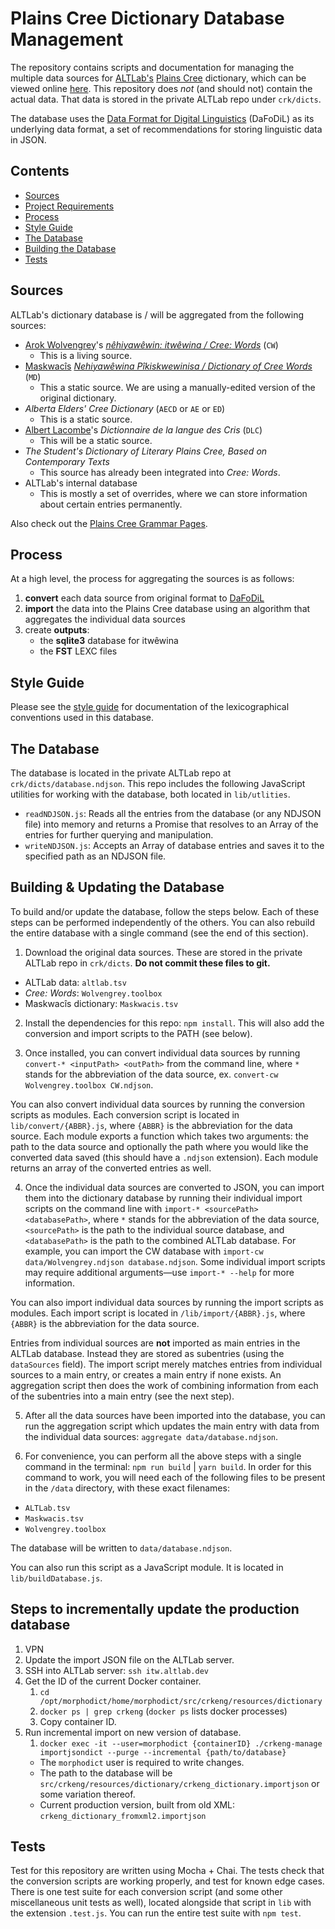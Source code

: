 # Plains Cree Dictionary Database Management

The repository contains scripts and documentation for managing the multiple data sources for [ALTLab's][ALTLab] [Plains Cree][Cree] dictionary, which can be viewed online [here][itwewina]. This repository does _not_ (and should not) contain the actual data. That data is stored in the private ALTLab repo under `crk/dicts`.

The database uses the [Data Format for Digital Linguistics][DaFoDiL] (DaFoDiL) as its underlying data format, a set of recommendations for storing linguistic data in JSON.

## Contents

<!-- TOC -->
- [Sources](#sources)
- [Project Requirements](#project-requirements)
- [Process](#process)
- [Style Guide](#style-guide)
- [The Database](#the-database)
- [Building the Database](#building-the-database)
- [Tests](#tests)
<!-- /TOC -->

## Sources

ALTLab's dictionary database is / will be aggregated from the following sources:

* [Arok Wolvengrey][Arok]'s [_nêhiyawêwin: itwêwina / Cree: Words_][CW] (`CW`)
  - This is a living source.
* [Maskwacîs][Maskwacis] [_Nehiyawêwina Pîkiskwewinisa / Dictionary of Cree Words_][MD] (`MD`)
  - This a static source. We are using a manually-edited version of the original dictionary.
* _Alberta Elders' Cree Dictionary_ (`AECD` or `AE` or `ED`)
  - This is a static source.
* [Albert Lacombe][Lacombe]'s _Dictionnaire de la langue des Cris_ (`DLC`)
  - This will be a static source.
* _The Student's Dictionary of Literary Plains Cree, Based on Contemporary Texts_
  - This source has already been integrated into _Cree: Words_.
* ALTLab's internal database
  - This is mostly a set of overrides, where we can store information about certain entries permanently.

Also check out the [Plains Cree Grammar Pages][grammar].

## Process

At a high level, the process for aggregating the sources is as follows:

1. **convert** each data source from original format to [DaFoDiL][DaFoDiL]
3. **import** the data into the Plains Cree database using an algorithm that aggregates the individual data sources
4. create **outputs**:
   - the **sqlite3** database for itwêwina
   - the **FST** LEXC files

## Style Guide

Please see the [style guide](./docs/style-guide.md) for documentation of the lexicographical conventions used in this database.

## The Database

The database is located in the private ALTLab repo at `crk/dicts/database.ndjson`. This repo includes the following JavaScript utilities for working with the database, both located in `lib/utlities`.

* `readNDJSON.js`: Reads all the entries from the database (or any NDJSON file) into memory and returns a Promise that resolves to an Array of the entries for further querying and manipulation.
* `writeNDJSON.js`: Accepts an Array of database entries and saves it to the specified path as an NDJSON file.

## Building & Updating the Database

To build and/or update the database, follow the steps below. Each of these steps can be performed independently of the others. You can also rebuild the entire database with a single command (see the end of this section).

1. Download the original data sources. These are stored in the private ALTLab repo in `crk/dicts`. **Do not commit these files to git.**

  * ALTLab data: `altlab.tsv`
  * _Cree: Words_: `Wolvengrey.toolbox`
  * Maskwacîs dictionary: `Maskwacis.tsv`

2. Install the dependencies for this repo: `npm install`. This will also add the conversion and import scripts to the PATH (see below).

3. Once installed, you can convert individual data sources by running `convert-* <inputPath> <outPath>` from the command line, where `*` stands for the abbreviation of the data source, ex. `convert-cw Wolvengrey.toolbox CW.ndjson`.

  You can also convert individual data sources by running the conversion scripts as modules. Each conversion script is located in `lib/convert/{ABBR}.js`, where `{ABBR}` is the abbreviation for the data source. Each module exports a function which takes two arguments: the path to the data source and optionally the path where you would like the converted data saved (this should have a `.ndjson` extension). Each module returns an array of the converted entries as well.

4. Once the individual data sources are converted to JSON, you can import them into the dictionary database by running their individual import scripts on the command line with `import-* <sourcePath> <databasePath>`, where `*` stands for the abbreviation of the data source, `<sourcePath>` is the path to the individual source database, and `<databasePath>` is the path to the combined ALTLab database. For example, you can import the CW database with `import-cw data/Wolvengrey.ndjson database.ndjson`. Some individual import scripts may require additional arguments—use `import-* --help` for more information.

  You can also import individual data sources by running the import scripts as modules. Each import script is located in `/lib/import/{ABBR}.js`, where `{ABBR}` is the abbreviation for the data source.

  Entries from individual sources are **not** imported as main entries in the ALTLab database. Instead they are stored as subentries (using the `dataSources` field). The import script merely matches entries from individual sources to a main entry, or creates a main entry if none exists. An aggregation script then does the work of combining information from each of the subentries into a main entry (see the next step).

5. After all the data sources have been imported into the database, you can run the aggregation script which updates the main entry with data from the individual data sources: `aggregate data/database.ndjson`.

6. For convenience, you can perform all the above steps with a single command in the terminal: `npm run build` | `yarn build`. In order for this command to work, you will need each of the following files to be present in the `/data` directory, with these exact filenames:

* `ALTLab.tsv`
* `Maskwacis.tsv`
* `Wolvengrey.toolbox`

The database will be written to `data/database.ndjson`.

You can also run this script as a JavaScript module. It is located in `lib/buildDatabase.js`.

## Steps to incrementally update the production database

1. VPN
2. Update the import JSON file on the ALTLab server.
3. SSH into ALTLab server: `ssh itw.altlab.dev`
5. Get the ID of the current Docker container.
   1. `cd /opt/morphodict/home/morphodict/src/crkeng/resources/dictionary`
   2. `docker ps | grep crkeng` (`docker ps` lists docker processes)
   3. Copy container ID.
6. Run incremental import on new version of database.
   1. `docker exec -it --user=morphodict {containerID} ./crkeng-manage importjsondict --purge --incremental {path/to/database}`
   * The `morphodict` user is required to write changes.
   * The path to the database will be `src/crkeng/resources/dictionary/crkeng_dictionary.importjson` or some variation thereof.
   * Current production version, built from old XML: `crkeng_dictionary_fromxml2.importjson`

## Tests

Test for this repository are written using Mocha + Chai. The tests check that the conversion scripts are working properly, and test for known edge cases. There is one test suite for each conversion script (and some other miscellaneous unit tests as well), located alongside that script in `lib` with the extension `.test.js`. You can run the entire test suite with `npm test`.

<!-- Links -->
[ALTLab]:     https://github.com/UAlbertaALTLab
[Arok]:       https://www.fnuniv.ca/academic/faculty/dr-arok-wolvengrey/
[Cree]:       https://en.wikipedia.org/wiki/Plains_Cree
[CW]:         https://uofrpress.ca/Books/C/Cree-Words
[DaFoDiL]:    https://format.digitallinguistics.io/
[grammar]:    https://plainscree.atlas-ling.ca/grammar/
[itwewina]:   https://sapir.artsrn.ualberta.ca/cree-dictionary/
[Lacombe]:    https://en.wikipedia.org/wiki/Albert_Lacombe
[Maskwacis]:  https://en.wikipedia.org/wiki/Maskwacis
[MD]:         https://www.altlab.dev/maskwacis/dictionary.html
